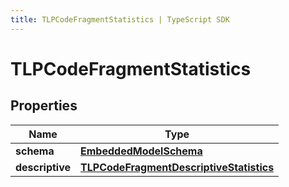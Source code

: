 ```yaml
---
title: TLPCodeFragmentStatistics | TypeScript SDK
---
```



# TLPCodeFragmentStatistics


## Properties

Name | Type
------------ | -------------
**schema** | [**EmbeddedModelSchema**](EmbeddedModelSchema)
**descriptive** | [**TLPCodeFragmentDescriptiveStatistics**](TLPCodeFragmentDescriptiveStatistics)


